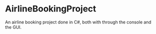 # AirlineBookingProject
An airline booking project done in C#, both with through the console and the GUI.
